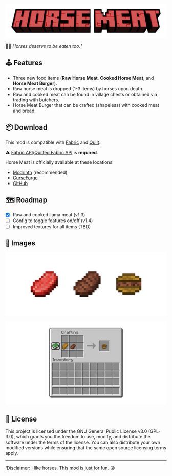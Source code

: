 [![HorseMeat](https://github.com/seaneoo/horse-meat/raw/1.20/.github/horse_meat_gh_banner.png)](https://github.com/seaneoo/horse-meat)

🐎🥩 *Horses deserve to be eaten too.¹*

## 🕹️ Features

* Three new food items (**Raw Horse Meat**, **Cooked Horse Meat**, and **Horse Meat Burger**).
* Raw horse meat is dropped (1-3 items) by horses upon death.
* Raw and cooked meat can be found in village chests or obtained via trading with butchers.
* Horse Meat Burger that can be crafted (shapeless) with cooked meat and bread.

## 📦 Download

This mod is compatible with [Fabric](https://fabricmc.net/) and [Quilt](https://quiltmc.org/en/).

⚠️ [Fabric API](https://modrinth.com/mod/fabric-api)/[Quilted Fabric API](https://modrinth.com/mod/qsl) is **required**.

Horse Meat is officially available at these locations:

* [Modrinth](https://modrinth.com/mod/horse-meat) (recommended)
* [CurseForge](https://www.curseforge.com/minecraft/mc-mods/horse-meat)
* [GitHub](https://github.com/seaneoo/horse-meat/releases)

## 🗺️ Roadmap

* [X] Raw and cooked llama meat (v1.3)
* [ ] Config to toggle features on/off (v1.4)
* [ ] Improved textures for all items (TBD)

## 📸 Images

![the three new food items](https://github.com/seaneoo/horse-meat/blob/1.20/.github/horse_meat_items_screenshot.png?raw=true)

![crafting recipe for horse meat burger](https://github.com/seaneoo/horse-meat/blob/1.20/.github/horse_meat_burger_screenshot.png?raw=true)

## 📜 License

This project is licensed under the GNU General Public License v3.0 (GPL-3.0), which grants you the freedom to use,
modify, and distribute the software under the terms of the license. You can also distribute your own modified versions
while ensuring that the same open source licensing terms apply.

---

¹Disclaimer: I like horses. This mod is just for fun. 😜
